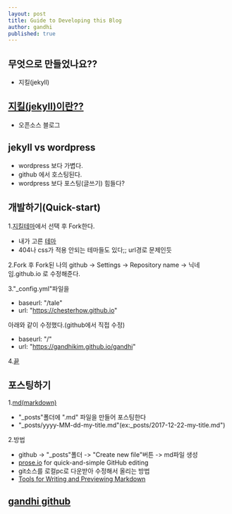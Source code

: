 ```yaml
---
layout: post
title: Guide to Developing this Blog
author: gandhi
published: true
---
```

## 무엇으로 만들었나요??
- 지킬(jekyll)

## [지킬(jekyll)이란??](https://jekyllrb-ko.github.io/)
- 오픈소스 블로그

## jekyll vs wordpress
- wordpress 보다 가볍다.
- github 에서 호스팅된다.
- wordpress 보다 포스팅(글쓰기) 힘들다?

## 개발하기(Quick-start)
1.[지킬테마](http://jekyllthemes.org/)에서 선택 후 Fork한다. 
- 내가 고른 [테마](https://github.com/chesterhow/tale)
- 404나 css가 적용 안되는 테마들도 있다;; url경로 문제인듯

2.Fork 후 Fork된 나의 github -> Settings -> Repository name -> 닉네임.github.io 로 수정해준다.

3."_config.yml"파일을 
- baseurl:        "/tale"
- url:            "https://chesterhow.github.io"

아래와 같이 수정했다.(github에서 직접 수정)
- baseurl:        "/"
- url:            "https://gandhikim.github.io/gandhi"

4.[끝](https://gandhikim.github.io/) 


## 포스팅하기
1.[md(markdown)](https://gist.github.com/ihoneymon/652be052a0727ad59601)
- "_posts"폴더에 ".md" 파일을 만들어 포스팅한다
- "_posts/yyyy-MM-dd-my-title.md"(ex:_posts/2017-12-22-my-title.md")

2.방법
- github -> "_posts"폴더 -> "Create new file"버튼 -> md파일 생성
- [prose.io](http://prose.io) for quick-and-simple GitHub editing
- git소스를 로컬pc로 다운받아 수정해서 올리는 방법
- [Tools for Writing and Previewing Markdown](http://mashable.com/2013/06/24/markdown-tools/#B.qNIBA7_Zqx)

## [gandhi github](https://github.com/gandhikim/gandhikim.github.io)
